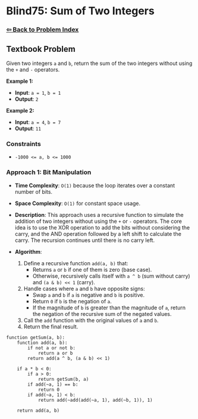 # Blind75: Sum of Two Integers

### [⇦ Back to Problem Index](../../index.md)

## Textbook Problem

Given two integers `a` and `b`, return the sum of the two integers without using the `+` and `-` operators.

**Example 1:**

-   **Input**: `a = 1`, `b = 1`
-   **Output**: `2`

**Example 2:**

-   **Input**: `a = 4`, `b = 7`
-   **Output**: `11`

### Constraints

-   `-1000 <= a, b <= 1000`

### Approach 1: Bit Manipulation

-   **Time Complexity**: `O(1)` because the loop iterates over a constant number of bits.
-   **Space Complexity**: `O(1)` for constant space usage.
-   **Description**: This approach uses a recursive function to simulate the addition of two integers without using the `+` or `-` operators. The core idea is to use the XOR operation to add the bits without considering the carry, and the AND operation followed by a left shift to calculate the carry. The recursion continues until there is no carry left.
-   **Algorithm**:

    1. Define a recursive function `add(a, b)` that:
        - Returns `a` or `b` if one of them is zero (base case).
        - Otherwise, recursively calls itself with `a ^ b` (sum without carry) and `(a & b) << 1` (carry).
    2. Handle cases where `a` and `b` have opposite signs:
        - Swap `a` and `b` if `a` is negative and `b` is positive.
        - Return `0` if `b` is the negation of `a`.
        - If the magnitude of `b` is greater than the magnitude of `a`, return the negation of the recursive sum of the negated values.
    3. Call the `add` function with the original values of `a` and `b`.
    4. Return the final result.

```pseudo
function getSum(a, b):
    function add(a, b):
        if not a or not b:
            return a or b
        return add(a ^ b, (a & b) << 1)

    if a * b < 0:
        if a > 0:
            return getSum(b, a)
        if add(~a, 1) == b:
            return 0
        if add(~a, 1) < b:
            return add(~add(add(~a, 1), add(~b, 1)), 1)

    return add(a, b)
```
